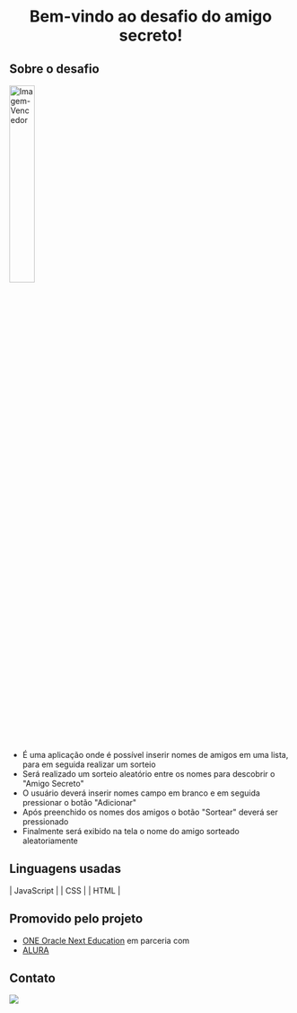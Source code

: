 <h1 align="center"> Bem-vindo ao desafio do amigo secreto!
 
 ## Sobre o desafio

<picture> 
<source media="(prefers-color-scheme: dark)" srcset="https://github.com/user-attachments/assets/9121d8aa-d136-4dc1-adbf-2e60d81edb71")
ents/assets/bb9a557f-6396-4c0c-b768-4274d7c31c19">
 <source media="(prefers-color-scheme: light)" srcset="[https://github.com/user-attachments/assets/bb9a557f-6396-4c0c-b768-4274d7c31c19](https://github.com/user-attachments/assets/9121d8aa-d136-4dc1-adbf-2e60d81edb71)">
 <img alt="Imagem-Vencedor" src width="30%"="https://github.com/user-attachments/assets/9121d8aa-d136-4dc1-adbf-2e60d81edb71">
</picture>
</div>
 
- É uma aplicação onde é possível inserir nomes de amigos em uma lista, para em seguida realizar um sorteio
- Será realizado um sorteio aleatório entre os nomes para descobrir o "Amigo Secreto"
- O usuário deverá inserir nomes campo em branco e em seguida pressionar o botão "Adicionar"
- Após preenchido os nomes dos amigos o botão "Sortear" deverá ser pressionado
- Finalmente será exibido na tela o nome do amigo sorteado aleatoriamente

## Linguagens usadas
| JavaScript   |
| CSS        |
| HTML     |

## Promovido pelo projeto
- [ONE Oracle Next Education](https://www.oracle.com/br/education/oracle-next-education/) em parceria com
- [ALURA](https://www.alura.com.br/)

## Contato
<a href="https://www.linkedin.com/in/marcoslinoti" target="_blank"><img loading="lazy" src="https://img.shields.io/badge/-LinkedIn-%230077B5?style=for-the-badge&logo=linkedin&logoColor=white" target="_blank"></a>   
</div>
